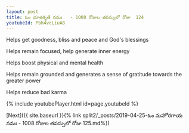 ```yaml
---
layout: post
title: ఓం భూతకృతే నమః   - 1008 రోజుల తపస్సులో రోజు  124
youtubeId: Pbh4voLiuA8
---
```

 
 
Helps get goodness, bliss and peace and God's blessings
 
Helps remain focused, help generate inner energy 
 
Helps boost physical and mental health 
 
Helps remain grounded and generates a sense of gratitude towards the greater power 
 
Helps reduce bad karma
 
 
 
 


{% include youtubePlayer.html id=page.youtubeId %}
 
[Next]({{ site.baseurl }}{% link  split2/_posts/2019-04-25-ఓం మహోరగాయ నమః   - 1008 రోజుల తపస్సులో రోజు  125.md%})
 
